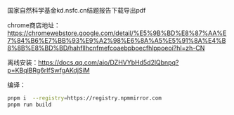 国家自然科学基金kd.nsfc.cn结题报告下载导出pdf

chrome商店地址：https://chromewebstore.google.com/detail/%E5%9B%BD%E8%87%AA%E7%84%B6%E7%BB%93%E9%A2%98%E6%8A%A5%E5%91%8A%E4%B8%8B%E8%BD%BD/hahfllhcnfmefcoaebpboecfhlppoeoi?hl=zh-CN

离线安装：https://docs.qq.com/aio/DZHVYbHd5d2lQbnpq?p=KBqlBRg6rIfSwfgAKdjSiM

编译：

```bash
pnpm i  --registry=https://registry.npmmirror.com
pnpm run build
```
